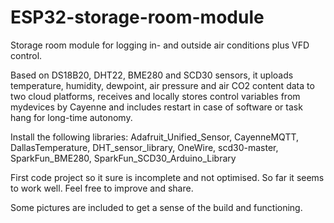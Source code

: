 # ESP32-storage-room-module
Storage room module for logging in- and outside air conditions plus VFD control.

Based on DS18B20, DHT22, BME280 and SCD30 sensors, it uploads temperature, humidity, dewpoint, air pressure and air CO2 content data to two cloud platforms, receives and locally stores control variables from mydevices by Cayenne and includes restart in case of software or task hang for long-time autonomy.

Install the following libraries: Adafruit_Unified_Sensor, CayenneMQTT, DallasTemperature, DHT_sensor_library, OneWire, scd30-master, SparkFun_BME280, SparkFun_SCD30_Arduino_Library

First code project so it sure is incomplete and not optimised. So far it seems to work well. Feel free to improve and share.

Some pictures are included to get a sense of the build and functioning.
